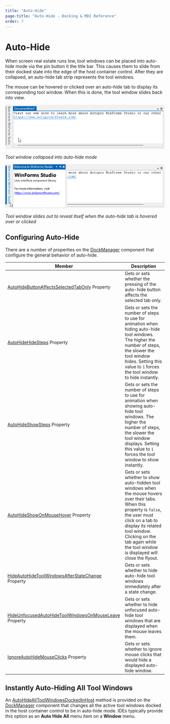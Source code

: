 ```yaml
---
title: "Auto-Hide"
page-title: "Auto-Hide - Docking & MDI Reference"
order: 7
---
```

# Auto-Hide

When screen real estate runs low, tool windows can be placed into auto-hide mode via the pin button it the title bar.  This causes them to slide from their docked state into the edge of the host container control.  After they are collapsed, an auto-hide tab strip represents the tool windows.

The mouse can be hovered or clicked over an auto-hide tab to display its corresponding tool window.  When this is done, the tool window slides back into view.

![Screenshot](images/dock-controls-auto-hide.png)

*Tool window collapsed into auto-hide mode*

![Screenshot](images/dock-controls-auto-hide2.png)

*Tool window slides out to reveal itself when the auto-hide tab is hovered over or clicked*

## Configuring Auto-Hide

There are a number of properties on the [DockManager](xref:@ActiproUIRoot.Controls.Docking.DockManager) component that configure the general behavior of auto-hide.

| Member | Description |
|-----|-----|
| [AutoHideButtonAffectsSelectedTabOnly](xref:@ActiproUIRoot.Controls.Docking.DockManager.AutoHideButtonAffectsSelectedTabOnly) Property | Gets or sets whether the pressing of the auto-hide button affects the selected tab only. |
| [AutoHideHideSteps](xref:@ActiproUIRoot.Controls.Docking.DockManager.AutoHideHideSteps) Property | Gets or sets the number of steps to use for animation when hiding auto-hide tool windows.  The higher the number of steps, the slower the tool window hides.  Setting this value to `1` forces the tool window to hide instantly. |
| [AutoHideShowSteps](xref:@ActiproUIRoot.Controls.Docking.DockManager.AutoHideShowSteps) Property | Gets or sets the number of steps to use for animation when showing auto-hide tool windows.  The higher the number of steps, the slower the tool window displays.  Setting this value to `1` forces the tool window to show instantly. |
| [AutoHideShowOnMouseHover](xref:@ActiproUIRoot.Controls.Docking.DockManager.AutoHideShowOnMouseHover) Property | Gets or sets whether to show auto-hidden tool windows when the mouse hovers over their tabs.  When this property is `false`, the user must click on a tab to display its related tool window.  Clicking on the tab again while the tool window is displayed will close the flyout. |
| [HideAutoHideToolWindowsAfterStateChange](xref:@ActiproUIRoot.Controls.Docking.DockManager.HideAutoHideToolWindowsAfterStateChange) Property | Gets or sets whether to hide auto-hide tool windows immediately after a state change. |
| [HideUnfocusedAutoHideToolWindowsOnMouseLeave](xref:@ActiproUIRoot.Controls.Docking.DockManager.HideUnfocusedAutoHideToolWindowsOnMouseLeave) Property | Gets or sets whether to hide unfocused auto-hide tool windows that are displayed when the mouse leaves them. |
| [IgnoreAutoHideMouseClicks](xref:@ActiproUIRoot.Controls.Docking.DockManager.IgnoreAutoHideMouseClicks) Property | Gets or sets whether to ignore mouse clicks that would hide a displayed auto-hide window. |

## Instantly Auto-Hiding All Tool Windows

An [AutoHideAllToolWindowsDockedInHost](xref:@ActiproUIRoot.Controls.Docking.DockManager.AutoHideAllToolWindowsDockedInHost*) method is provided on the [DockManager](xref:@ActiproUIRoot.Controls.Docking.DockManager) component that changes all the active tool windows docked in the host container control to be in auto-hide mode.  IDEs typically provide this option as an **Auto Hide All** menu item on a **Window** menu.
